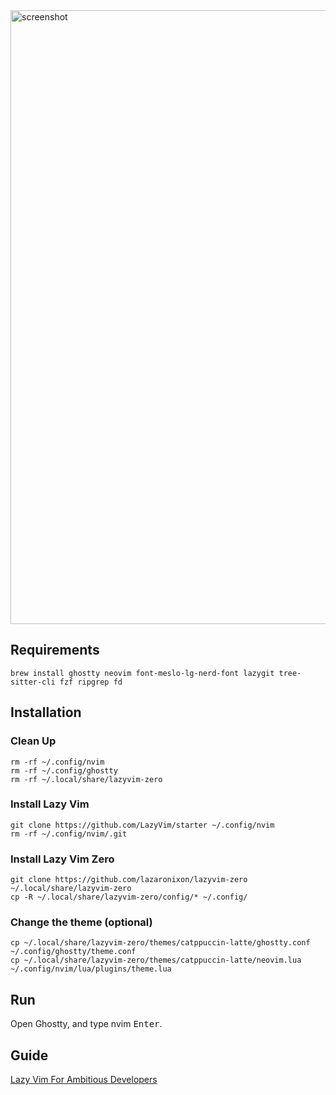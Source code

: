 
<img width="1512" height="982" alt="screenshot" src="https://github.com/user-attachments/assets/64912cba-45e8-44f8-b704-db4c7a283d26" />

## Requirements

```
brew install ghostty neovim font-meslo-lg-nerd-font lazygit tree-sitter-cli fzf ripgrep fd
```

## Installation

### Clean Up

```
rm -rf ~/.config/nvim
rm -rf ~/.config/ghostty
rm -rf ~/.local/share/lazyvim-zero
```

### Install Lazy Vim

```
git clone https://github.com/LazyVim/starter ~/.config/nvim
rm -rf ~/.config/nvim/.git
```

### Install Lazy Vim Zero

```
git clone https://github.com/lazaronixon/lazyvim-zero ~/.local/share/lazyvim-zero
cp -R ~/.local/share/lazyvim-zero/config/* ~/.config/
```

### Change the theme (optional)

```
cp ~/.local/share/lazyvim-zero/themes/catppuccin-latte/ghostty.conf ~/.config/ghostty/theme.conf
cp ~/.local/share/lazyvim-zero/themes/catppuccin-latte/neovim.lua ~/.config/nvim/lua/plugins/theme.lua
```

## Run

Open Ghostty, and type nvim <kbd>Enter</kbd>.

## Guide

[Lazy Vim For Ambitious Developers](https://lazyvim-ambitious-devs.phillips.codes)
